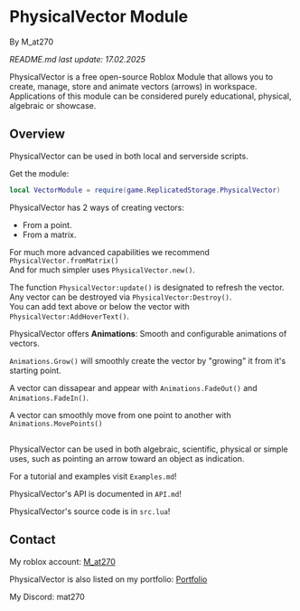 # PhysicalVector Module
By M_at270

*README.md last update: 17.02.2025*

PhysicalVector is a free open-source Roblox Module that allows you to create, manage, store and animate vectors (arrows) in workspace.
Applications of this module can be considered purely educational, physical, algebraic or showcase.

## Overview
PhysicalVector can be used in both local and serverside scripts. <br>

Get the module:
```lua
local VectorModule = require(game.ReplicatedStorage.PhysicalVector)
```

PhysicalVector has 2 ways of creating vectors:
  - From a point.
  - From a matrix.

For much more advanced capabilities we recommend `PhysicalVector.fromMatrix()` <br>
And for much simpler uses `PhysicalVector.new()`.

The function `PhysicalVector:update()` is designated to refresh the vector. <br>
Any vector can be destroyed via `PhysicalVector:Destroy()`. <br>
You can add text above or below the vector with `PhysicalVector:AddHoverText()`.

PhysicalVector offers **Animations**: Smooth and configurable animations of vectors.

`Animations.Grow()` will smoothly create the vector by "growing" it from it's starting point. <br>

A vector can dissapear and appear with `Animations.FadeOut()` and `Animations.FadeIn()`.

A vector can smoothly move from one point to another with `Animations.MovePoints()`
##
PhysicalVector can be used in both algebraic, scientific, physical or simple uses, such as pointing an arrow toward an object as indication.

For a tutorial and examples visit `Examples.md`!

PhysicalVector's API is documented in `API.md`!

PhysicalVector's source code is in `src.lua`!

## Contact

My roblox account: <a href="https://www.roblox.com/users/1368132378/profile">M_at270</a> <br>

PhysicalVector is also listed on my portfolio: <a href="https://devforum.roblox.com/t/for-hire-ui-designer-full-stack-scripter-portfolio/3459676">Portfolio</a> <br>

My Discord: mat270
